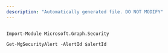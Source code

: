 ```yaml
---
description: "Automatically generated file. DO NOT MODIFY"
---
```


```powershellv1

Import-Module Microsoft.Graph.Security

Get-MgSecurityAlert -AlertId $alertId

```